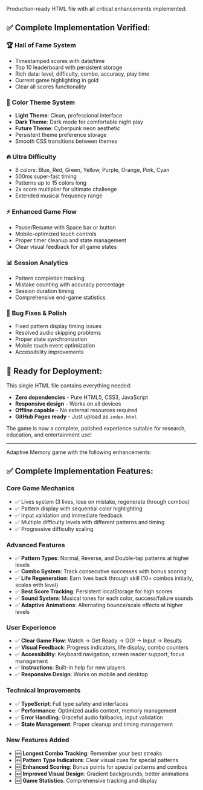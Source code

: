 Production-ready HTML file with all critical enhancements implemented:

## ✅ **Complete Implementation Verified:**

### **🏆 Hall of Fame System**
- Timestamped scores with date/time
- Top 10 leaderboard with persistent storage
- Rich data: level, difficulty, combo, accuracy, play time
- Current game highlighting in gold
- Clear all scores functionality

### **🎨 Color Theme System**
- **Light Theme**: Clean, professional interface
- **Dark Theme**: Dark mode for comfortable night play
- **Future Theme**: Cyberpunk neon aesthetic
- Persistent theme preference storage
- Smooth CSS transitions between themes

### **🔥 Ultra Difficulty**
- 8 colors: Blue, Red, Green, Yellow, Purple, Orange, Pink, Cyan
- 500ms super-fast timing
- Patterns up to 15 colors long
- 2x score multiplier for ultimate challenge
- Extended musical frequency range

### **⚡ Enhanced Game Flow**
- Pause/Resume with Space bar or button
- Mobile-optimized touch controls
- Proper timer cleanup and state management
- Clear visual feedback for all game states

### **📊 Session Analytics**
- Pattern completion tracking
- Mistake counting with accuracy percentage
- Session duration timing
- Comprehensive end-game statistics

### **🔧 Bug Fixes & Polish**
- Fixed pattern display timing issues
- Resolved audio skipping problems
- Proper state synchronization
- Mobile touch event optimization
- Accessibility improvements

## 🚀 **Ready for Deployment:**

This single HTML file contains everything needed:
- **Zero dependencies** - Pure HTML5, CSS3, JavaScript
- **Responsive design** - Works on all devices
- **Offline capable** - No external resources required
- **GitHub Pages ready** - Just upload as `index.html`

The game is now a complete, polished experience suitable for research, education, and entertainment use!

---

Adaptive Memory game with the following enhancements:

## ✅ Complete Implementation Features:

### **Core Game Mechanics**
- ✅ Lives system (3 lives, lose on mistake, regenerate through combos)
- ✅ Pattern display with sequential color highlighting
- ✅ Input validation and immediate feedback
- ✅ Multiple difficulty levels with different patterns and timing
- ✅ Progressive difficulty scaling

### **Advanced Features**
- ✅ **Pattern Types**: Normal, Reverse, and Double-tap patterns at higher levels
- ✅ **Combo System**: Track consecutive successes with bonus scoring
- ✅ **Life Regeneration**: Earn lives back through skill (10+ combos initially, scales with level)
- ✅ **Best Score Tracking**: Persistent localStorage for high scores
- ✅ **Sound System**: Musical tones for each color, success/failure sounds
- ✅ **Adaptive Animations**: Alternating bounce/scale effects at higher levels

### **User Experience**
- ✅ **Clear Game Flow**: Watch → Get Ready → GO! → Input → Results
- ✅ **Visual Feedback**: Progress indicators, life display, combo counters
- ✅ **Accessibility**: Keyboard navigation, screen reader support, focus management
- ✅ **Instructions**: Built-in help for new players
- ✅ **Responsive Design**: Works on mobile and desktop

### **Technical Improvements**
- ✅ **TypeScript**: Full type safety and interfaces
- ✅ **Performance**: Optimized audio context, memory management
- ✅ **Error Handling**: Graceful audio fallbacks, input validation
- ✅ **State Management**: Proper cleanup and timing management

### **New Features Added**
- 🆕 **Longest Combo Tracking**: Remember your best streaks
- 🆕 **Pattern Type Indicators**: Clear visual cues for special patterns
- 🆕 **Enhanced Scoring**: Bonus points for special patterns and combos
- 🆕 **Improved Visual Design**: Gradient backgrounds, better animations
- 🆕 **Game Statistics**: Comprehensive tracking and display

